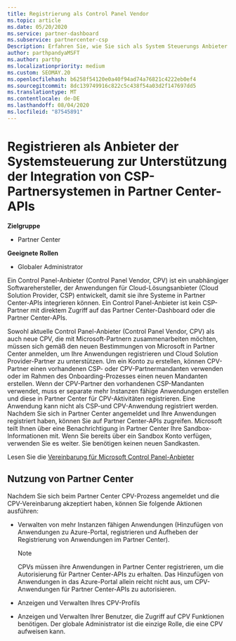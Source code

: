 ```yaml
---
title: Registrierung als Control Panel Vendor
ms.topic: article
ms.date: 05/20/2020
ms.service: partner-dashboard
ms.subservice: partnercenter-csp
Description: Erfahren Sie, wie Sie sich als System Steuerungs Anbieter (CPV) im Partner Center registrieren.
author: parthpandyaMSFT
ms.author: parthp
ms.localizationpriority: medium
ms.custom: SEOMAY.20
ms.openlocfilehash: b6258f54120e0a40f94ad74a76821c4222eb0ef4
ms.sourcegitcommit: 8dc139749916c822c5c438f54a03d2f147697dd5
ms.translationtype: MT
ms.contentlocale: de-DE
ms.lasthandoff: 08/04/2020
ms.locfileid: "87545891"
---
```

# <a name="enroll-as-a-control-panel-vendor-to-help-integrate-csp-partner-systems-with-partner-center-apis"></a>Registrieren als Anbieter der Systemsteuerung zur Unterstützung der Integration von CSP-Partnersystemen in Partner Center-APIs

**Zielgruppe**

- Partner Center

**Geeignete Rollen**

- Globaler Administrator

Ein Control Panel-Anbieter (Control Panel Vendor, CPV) ist ein unabhängiger Softwarehersteller, der Anwendungen für Cloud-Lösungsanbieter (Cloud Solution Provider, CSP) entwickelt, damit sie ihre Systeme in Partner Center-APIs integrieren können. Ein Control Panel-Anbieter ist kein CSP-Partner mit direktem Zugriff auf das Partner Center-Dashboard oder die Partner Center-APIs.

Sowohl aktuelle Control Panel-Anbieter (Control Panel Vendor, CPV) als auch neue CPV, die mit Microsoft-Partnern zusammenarbeiten möchten, müssen sich gemäß den neuen Bestimmungen von Microsoft in Partner Center anmelden, um Ihre Anwendungen registrieren und Cloud Solution Provider-Partner zu unterstützen. Um ein Konto zu erstellen, können CPV-Partner einen vorhandenen CSP- oder CPV-Partnermandanten verwenden oder im Rahmen des Onboarding-Prozesses einen neuen Mandanten erstellen. Wenn der CPV-Partner den vorhandenen CSP-Mandanten verwendet, muss er separate mehr Instanzen fähige Anwendungen erstellen und diese in Partner Center für CPV-Aktivitäten registrieren. Eine Anwendung kann nicht als CSP-und CPV-Anwendung registriert werden. Nachdem Sie sich in Partner Center angemeldet und Ihre Anwendungen registriert haben, können Sie auf Partner Center-APIs zugreifen.  Microsoft teilt Ihnen über eine Benachrichtigung in Partner Center Ihre Sandbox-Informationen mit. Wenn Sie bereits über ein Sandbox Konto verfügen, verwenden Sie es weiter. Sie benötigen keinen neuen Sandkasten.

Lesen Sie die [Vereinbarung für Microsoft Control Panel-Anbieter](https://go.microsoft.com/fwlink/?linkid=2055198)


## <a name="working-in-partner-center"></a>Nutzung von Partner Center
Nachdem Sie sich beim Partner Center CPV-Prozess angemeldet und die CPV-Vereinbarung akzeptiert haben, können Sie folgende Aktionen ausführen:

- Verwalten von mehr Instanzen fähigen Anwendungen (Hinzufügen von Anwendungen zu Azure-Portal, registrieren und Aufheben der Registrierung von Anwendungen im Partner Center).

    >[!Note] 
    >CPVs müssen ihre Anwendungen in Partner Center registrieren, um die Autorisierung für Partner Center-APIs zu erhalten. Das Hinzufügen von Anwendungen in das Azure-Portal allein reicht nicht aus, um CPV-Anwendungen für Partner Center-APIs zu autorisieren. 

- Anzeigen und Verwalten Ihres CPV-Profils 

- Anzeigen und Verwalten Ihrer Benutzer, die Zugriff auf CPV Funktionen benötigen. Der globale Administrator ist die einzige Rolle, die eine CPV aufweisen kann.


